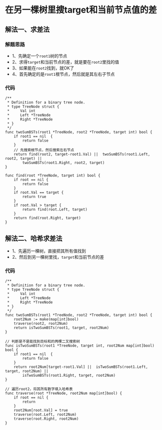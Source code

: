 # 在另一棵树里搜target和当前节点值的差
## 解法一、求差法
### 解题思路
* 1、先确定一个``root1``树的节点
* 2、求得``target``和当前节点的差，就是要在``root2``里找的值
* 3、如果能在``root2``找到，就OK了
* 4、首先确定的是``root1``根节点，然后就是其左右子节点
### 代码

```golang
/**
 * Definition for a binary tree node.
 * type TreeNode struct {
 *     Val int
 *     Left *TreeNode
 *     Right *TreeNode
 * }
 */
func twoSumBSTs(root1 *TreeNode, root2 *TreeNode, target int) bool {
	if root1 == nil  {
		return false
	}
    // 先搜索根节点，然后搜索左右节点
	return find(root2, target-root1.Val) ||  twoSumBSTs(root1.Left, root2, target) ||
		twoSumBSTs(root1.Right, root2, target)
}

func find(root *TreeNode, target int) bool {
	if root == nil {
		return false
	}
	if root.Val == target {
		return true
	}
	if root.Val > target {
		return find(root.Left, target)
	}
	return find(root.Right, target)
}
```

## 解法二、哈希求差法
* 1、先遍历一棵树，直接把其所有值找到
* 2、然后到另一棵树里找，``target``和当前节点的差

### 代码
```golang
/**
 * Definition for a binary tree node.
 * type TreeNode struct {
 *     Val int
 *     Left *TreeNode
 *     Right *TreeNode
 * }
 */
func twoSumBSTs(root1 *TreeNode, root2 *TreeNode, target int) bool {
	root2Num := make(map[int]bool)
	traverse(root2, root2Num)
	return isTwoSumBSTs(root1, target, root2Num)
}

// 判断是不是能找到目标和的两棵二叉搜索树
func isTwoSumBSTs(root1 *TreeNode, target int, root2Num map[int]bool) bool {
	if root1 == nil  {
		return false
	}
	return root2Num[target-root1.Val] ||  isTwoSumBSTs(root1.Left, target, root2Num) ||
		isTwoSumBSTs(root1.Right, target, root2Num)
}

// 遍历root2，将其所有数字填入哈希表
func traverse(root *TreeNode, root2Num map[int]bool) {
	if root == nil {
		return
	}
	root2Num[root.Val] = true
	traverse(root.Left, root2Num)
	traverse(root.Right, root2Num)
}
```